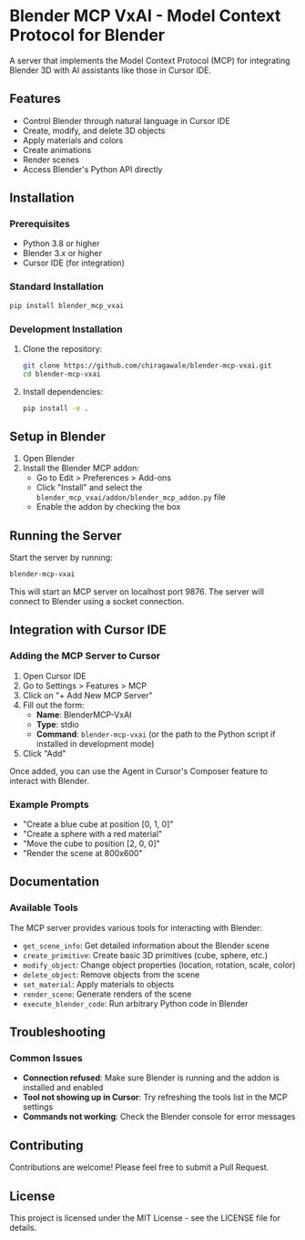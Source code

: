 # Blender MCP VxAI - Model Context Protocol for Blender

A server that implements the Model Context Protocol (MCP) for integrating Blender 3D with AI assistants like those in Cursor IDE.

## Features

- Control Blender through natural language in Cursor IDE
- Create, modify, and delete 3D objects
- Apply materials and colors
- Create animations
- Render scenes
- Access Blender's Python API directly

## Installation

### Prerequisites

- Python 3.8 or higher
- Blender 3.x or higher
- Cursor IDE (for integration)

### Standard Installation

```bash
pip install blender_mcp_vxai
```

### Development Installation

1. Clone the repository:
   ```bash
   git clone https://github.com/chiragawale/blender-mcp-vxai.git
   cd blender-mcp-vxai
   ```

2. Install dependencies:
   ```bash
   pip install -e .
   ```

## Setup in Blender

1. Open Blender
2. Install the Blender MCP addon:
   - Go to Edit > Preferences > Add-ons
   - Click "Install" and select the `blender_mcp_vxai/addon/blender_mcp_addon.py` file
   - Enable the addon by checking the box

## Running the Server

Start the server by running:

```bash
blender-mcp-vxai
```

This will start an MCP server on localhost port 9876. The server will connect to Blender using a socket connection.

## Integration with Cursor IDE

### Adding the MCP Server to Cursor

1. Open Cursor IDE
2. Go to Settings > Features > MCP
3. Click on "+ Add New MCP Server"
4. Fill out the form:
   - **Name**: BlenderMCP-VxAI
   - **Type**: stdio
   - **Command**: `blender-mcp-vxai` (or the path to the Python script if installed in development mode)
5. Click "Add"

Once added, you can use the Agent in Cursor's Composer feature to interact with Blender.

### Example Prompts

- "Create a blue cube at position [0, 1, 0]"
- "Create a sphere with a red material"
- "Move the cube to position [2, 0, 0]"
- "Render the scene at 800x600"

## Documentation

### Available Tools

The MCP server provides various tools for interacting with Blender:

- `get_scene_info`: Get detailed information about the Blender scene
- `create_primitive`: Create basic 3D primitives (cube, sphere, etc.)
- `modify_object`: Change object properties (location, rotation, scale, color)
- `delete_object`: Remove objects from the scene
- `set_material`: Apply materials to objects
- `render_scene`: Generate renders of the scene
- `execute_blender_code`: Run arbitrary Python code in Blender

## Troubleshooting

### Common Issues

- **Connection refused**: Make sure Blender is running and the addon is installed and enabled
- **Tool not showing up in Cursor**: Try refreshing the tools list in the MCP settings
- **Commands not working**: Check the Blender console for error messages

## Contributing

Contributions are welcome! Please feel free to submit a Pull Request.

## License

This project is licensed under the MIT License - see the LICENSE file for details. 